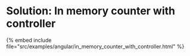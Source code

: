 # Solution: In memory counter with controller

{% embed include file="src/examples/angular/in_memory_counter_with_controller.html" %}



